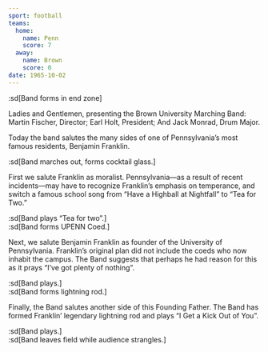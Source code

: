 ```yaml
---
sport: football
teams:
  home:
    name: Penn
    score: 7
  away:
    name: Brown
    score: 0
date: 1965-10-02
---
```


:sd[Band forms in end zone]

Ladies and Gentlemen, presenting the Brown University Marching Band: Martin Fischer, Director; Earl Holt, President; And Jack Monrad, Drum Major.

Today the band salutes the many sides of one of Pennsylvania’s most famous residents, Benjamin Franklin.

:sd[Band marches out, forms cocktail glass.]

First we salute Franklin as moralist. Pennsylvania—as a result of recent incidents—may have to recognize Franklin’s emphasis on temperance, and switch a famous school song from “Have a Highball at Nightfall” to “Tea for Two.”

:sd[Band plays “Tea for two”.]\
:sd[Band forms UPENN Coed.]

Next, we salute Benjamin Franklin as founder of the University of Pennsylvania. Franklin’s original plan did not include the coeds who now inhabit the campus. The Band suggests that perhaps he had reason for this as it prays “I’ve got plenty of nothing”.

:sd[Band plays.]\
:sd[Band forms lightning rod.]

Finally, the Band salutes another side of this Founding Father. The Band has formed Franklin’ legendary lightning rod and plays “I Get a Kick Out of You”.

:sd[Band plays.]\
:sd[Band leaves field while audience strangles.]
